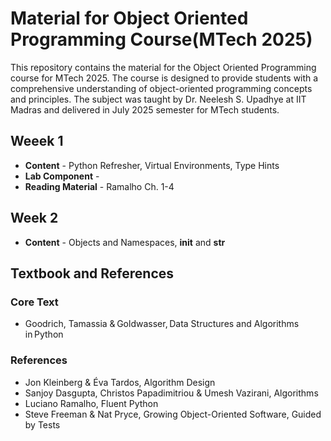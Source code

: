 # Material for Object Oriented Programming Course(MTech 2025)

This repository contains the material for the Object Oriented Programming course for MTech 2025. The course is designed to provide students with a comprehensive understanding of object-oriented programming concepts and principles. The subject was taught by Dr. Neelesh S. Upadhye at IIT Madras and delivered in July 2025 semester for MTech students.

## Weeek 1

- **Content** - Python Refresher, Virtual Environments, Type Hints
- **Lab Component** - 
- **Reading Material** - Ramalho Ch. 1-4 

## Week 2

- **Content** - Objects and Namespaces, __init__ and __str__

## Textbook and References

### Core Text

- Goodrich, Tamassia & Goldwasser, Data Structures and Algorithms in Python

### References

- Jon Kleinberg & Éva Tardos, Algorithm Design
- Sanjoy Dasgupta, Christos Papadimitriou & Umesh Vazirani, Algorithms
- Luciano Ramalho, Fluent Python
- Steve Freeman & Nat Pryce, Growing Object-Oriented Software, Guided by Tests